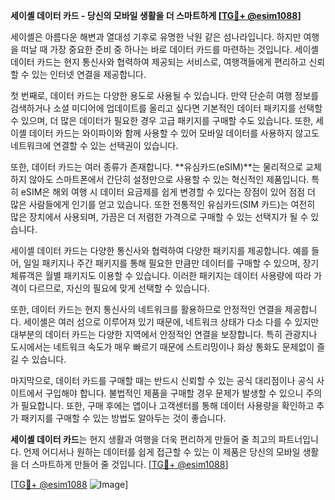 **세이셸 데이터 카드 - 당신의 모바일 생활을 더 스마트하게 [[TG💪+ @esim1088](https://t.me/s/esim1088)]**

세이셸은 아름다운 해변과 열대성 기후로 유명한 낙원 같은 섬나라입니다. 하지만 여행을 떠날 때 가장 중요한 준비 중 하나는 바로 데이터 카드를 마련하는 것입니다. 세이셸 데이터 카드는 현지 통신사와 협력하여 제공되는 서비스로, 여행객들에게 편리하고 신뢰할 수 있는 인터넷 연결을 제공합니다.

첫 번째로, 데이터 카드는 다양한 용도로 사용될 수 있습니다. 만약 단순히 여행 정보를 검색하거나 소셜 미디어에 업데이트를 올리고 싶다면 기본적인 데이터 패키지를 선택할 수 있으며, 더 많은 데이터가 필요한 경우 고급 패키지를 구매할 수도 있습니다. 또한, 세이셸 데이터 카드는 와이파이와 함께 사용할 수 있어 모바일 데이터를 사용하지 않고도 네트워크에 연결할 수 있는 선택권이 있습니다.

또한, 데이터 카드는 여러 종류가 존재합니다. **유심카드(eSIM)**는 물리적으로 교체하지 않아도 스마트폰에서 간단히 설정만으로 사용할 수 있는 혁신적인 제품입니다. 특히 eSIM은 해외 여행 시 데이터 요금제를 쉽게 변경할 수 있다는 장점이 있어 점점 더 많은 사람들에게 인기를 얻고 있습니다. 또한 전통적인 유심카드(SIM 카드)는 여전히 많은 장치에서 사용되며, 가끔은 더 저렴한 가격으로 구매할 수 있는 선택지가 될 수 있습니다.

세이셸 데이터 카드는 다양한 통신사와 협력하여 다양한 패키지를 제공합니다. 예를 들어, 일일 패키지나 주간 패키지를 통해 필요한 만큼만 데이터를 구매할 수 있으며, 장기 체류객은 월별 패키지도 이용할 수 있습니다. 이러한 패키지는 데이터 사용량에 따라 가격이 다르므로, 자신의 필요에 맞게 선택할 수 있습니다.

또한, 데이터 카드는 현지 통신사의 네트워크를 활용하므로 안정적인 연결을 제공합니다. 세이셸은 여러 섬으로 이루어져 있기 때문에, 네트워크 상태가 다소 다를 수 있지만 대부분의 데이터 카드는 다양한 지역에서 안정적인 연결을 보장합니다. 특히 관광지나 도시에서는 네트워크 속도가 매우 빠르기 때문에 스트리밍이나 화상 통화도 문제없이 즐길 수 있습니다.

마지막으로, 데이터 카드를 구매할 때는 반드시 신뢰할 수 있는 공식 대리점이나 공식 사이트에서 구입해야 합니다. 불법적인 제품을 구매할 경우 문제가 발생할 수 있으니 주의가 필요합니다. 또한, 구매 후에는 앱이나 고객센터를 통해 데이터 사용량을 확인하고 추가 패키지를 구매할 수 있는 방법도 알아두는 것이 좋습니다.

**세이셸 데이터 카드**는 현지 생활과 여행을 더욱 편리하게 만들어 줄 최고의 파트너입니다. 언제 어디서나 원하는 데이터를 쉽게 접근할 수 있는 이 제품은 당신의 모바일 생활을 더 스마트하게 만들어 줄 것입니다. [[TG💪+ @esim1088](https://t.me/s/esim1088)]

[[TG💪+ @esim1088](https://t.me/s/esim1088) ![Image](https://i.postimg.cc/Y0z9fWf4/image.png)]
